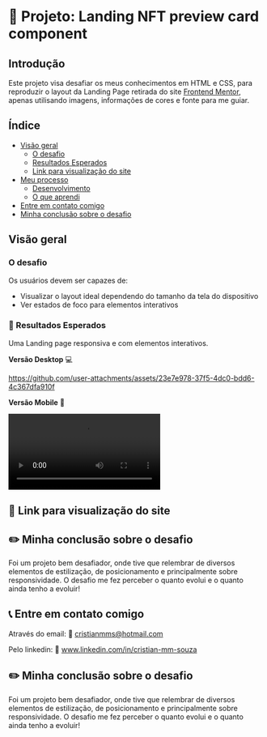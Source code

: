 # 📄 Projeto: Landing NFT preview card component

## Introdução

Este projeto visa desafiar os meus conhecimentos em HTML e CSS, para reproduzir o layout da Landing Page retirada do site [Frontend Mentor](https://www.frontendmentor.io/home), apenas utilisando imagens, informações de cores e fonte para me guiar.

## Índice

- [Visão geral](#visão-geral)
  - [O desafio](#o-desafio)
  - [Resultados Esperados](#resultados-esperados)
  - [Link para visualização do site](#link-para-visualização-do-site)
- [Meu processo](#meu-processo)
  - [Desenvolvimento](#desenvolvimento)
  - [O que aprendi](#o-que-aprendi)
- [Entre em contato comigo](#entre-em-contato-comigo)
- [Minha conclusão sobre o desafio](#minha-conclusão-sobre-o-desafio)

## Visão geral

### O desafio

Os usuários devem ser capazes de:

- Visualizar o layout ideal dependendo do tamanho da tela do dispositivo
- Ver estados de foco para elementos interativos

### 🎯 Resultados Esperados

Uma Landing page responsiva e com elementos interativos.

**Versão Desktop** 💻

https://github.com/user-attachments/assets/23e7e978-37f5-4dc0-bdd6-4c367dfa910f

**Versão Mobile** 📱

![Vídeo sem título ‐ Feito com o Clipchamp (2)](./src/video/mobile-view.mp4)



## 🔗 Link para visualização do site




## ✏️ Minha conclusão sobre o desafio

Foi um projeto bem desafiador, onde tive que relembrar de diversos elementos de estilização, de posicionamento e principalmente sobre responsividade. O desafio me fez perceber o quanto evolui e o quanto ainda tenho a evoluir!

## 📞 Entre em contato comigo

Através do email: 📧 cristianmms@hotmail.com

Pelo linkedin: 🔗 www.linkedin.com/in/cristian-mm-souza


## ✏️ Minha conclusão sobre o desafio

Foi um projeto bem desafiador, onde tive que relembrar de diversos elementos de estilização, de posicionamento e principalmente sobre responsividade. O desafio me fez perceber o quanto evolui e o quanto ainda tenho a evoluir!
